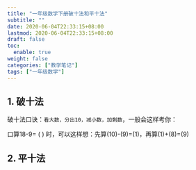 ```yaml
---
title: "一年级数学下册破十法和平十法"
subtitle: ""
date: 2020-06-04T22:33:15+08:00
lastmod: 2020-06-04T22:33:15+08:00
draft: false
toc:
  enable: true
weight: false
categories: ["教学笔记"]
tags: ["一年级数学"]
---
```


## 1. 破十法

破十法口诀：`看大数，分出10，减小数，加剩数`，一般会这样考你：

口算18-9= (   ) 时，可以这样想：先算(10)-(9)=(1)，再算(1)+(8)=(9)

## 2. 平十法